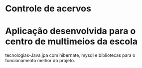 # Controle de acervos
# Aplicação desenvolvida para o centro de multimeios da escola
tecnologias-Java,jpa com hibernate, mysql e bibliotecas para o funcionamento melhor do projeto.
